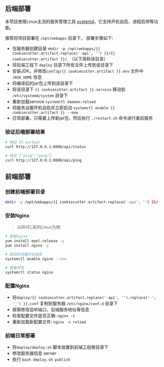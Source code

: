 

## 后端部署
本项目使用Linux主流的服务管理工具 [systemd](https://systemd.io/)，它支持开机自启、进程启停等功能。

推荐将项目部署在 `/opt/webapps` 目录下， 部署步骤如下: 
- 在服务器创建目录 `mkdir -p /opt/webapps/{{ cookiecutter.artifact.replace('-api', '') }}/{{ cookiecutter.artifact }}/`, （以下简称该目录）
- 将后端工程下 `deploy` 目录下所有文件上传到该目录下
- 安装JDK，并修改`config/{{ cookiecutter.artifact }}.env` 文件中`JAVA_HOME` 信息
- 将编译后的jar包上传到该目录下
- 将该目录下 `{{ cookiecutter.artifact }}.service` 移动到 `/etc/systemd/system` 目录下
- 重新加载service `systemctl daemon-reload`
- 将服务设置开机自启并立即启动 `systemctl enable {{ cookiecutter.artifact }} --now`
- 日常部署，只需要上传新jar包，然后执行 `./restart.sh` 命令进行重启服务

### 验证后端部署结果
```bash
# 响应 It worked!
curl http://127.0.0.1:8080/api/status

# 响应 {"ping":"pong"}
curl http://127.0.0.1:8080/api/ping
```

## 前端部署

### 创建前端部署目录
```bash
mkdir -p /opt/webapps/{{ cookiecutter.artifact.replace('-api', '') }}/{{ cookiecutter.artifact.replace('-api', '-web') }}/
```

### 安装Nginx
> 以RHEL系列Linux为例

```bash
# 安装nginx
yum install epel-release -y
yum install nginx -y

# 启动并设置开机自启
systemctl enable nginx --now

# 查看状态
systemctl status nginx
```

### 配置Nginx
- 将`deploy/{{ cookiecutter.artifact.replace('-api', '').replace('-', '_') }}.conf` 复制到服务器 `/etc/nginx/conf.d` 目录下
- 按需修改监听端口、后端服务地址等信息
- 检查配置文件是否正确: `nginx -t`
- 重新加载新配置文件: `nginx -s reload`

### 前端日常部署
- 将`deploy/deploy.sh` 脚本放置到前端工程根目录下
- 修改服务器信息 server
- 执行 `bash deploy.sh publish`
